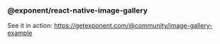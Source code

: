 ### @exponent/react-native-image-gallery

See it in action: https://getexponent.com/@community/image-gallery-example
